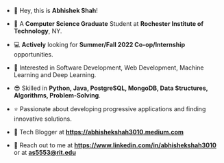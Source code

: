 - 👋 Hey, this is **Abhishek Shah**!

- 🏫 A **Computer Science Graduate** Student at **Rochester Institute of Technology**, NY.

- 💻 **Actively** looking for ****Summer/Fall 2022 Co-op/Internship**** opportunities.

- 👀 Interested in Software Development, Web Development, Machine Learning and Deep Learning.

- 😎 Skilled in **Python, Java, PostgreSQL, MongoDB, Data Structures, Algorithms, Problem-Solving**.

- ⭐ Passionate about developing progressive applications and finding innovative solutions.

- 📝 Tech Blogger at **https://abhishekshah3010.medium.com**

- 📩 Reach out to me at **https://www.linkedin.com/in/abhishekshah3010** or at **as5553@rit.edu**

<!---
abhishekshah3010/abhishekshah3010 is a ✨ special ✨ repository because its `README.md` (this file) appears on your GitHub profile.
You can click the Preview link to take a look at your changes.
--->
